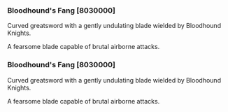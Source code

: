 ### Bloodhound's Fang [8030000]

Curved greatsword with a gently undulating blade wielded by Bloodhound Knights.

A fearsome blade capable of brutal airborne attacks.### Bloodhound's Fang [8030000]

Curved greatsword with a gently undulating blade wielded by Bloodhound Knights.

A fearsome blade capable of brutal airborne attacks.